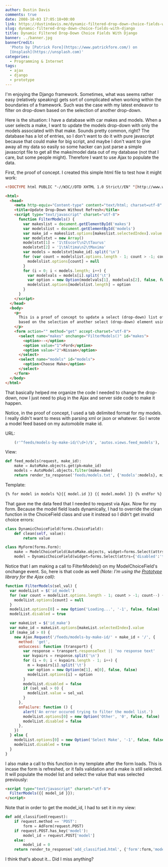 ```yaml
---
author: Dustin Davis
comments: true
date: 2008-10-03 17:05:18+00:00
link: https://dustindavis.me/dynamic-filtered-drop-down-choice-fields-with-django/
slug: dynamic-filtered-drop-down-choice-fields-with-django
title: Dynamic Filtered Drop-Down Choice Fields With Django
banner: ../banner.jpg
bannerCredit:
  'Photo by [Patrick Fore](https://www.patrickfore.com/) on
  [Unsplash](https://unsplash.com)'
categories:
  - Programming & Internet
tags:
  - ajax
  - django
  - prototype
---
```


I'm enjoying the Django framework. Sometimes, what was seems rather easy
(relatively speaking) gets sort of complicated when working within the
boundaries of a framework. Such was the case with my latest endeavor to filter
on drop-down based on the selection of another drop-down.

Here is the situation: I have a database with car makes and models. When a user
selects a make, I want to update the models drop-down with only the models
associated with that make. Sounds pretty common, right? The database has a lot
of entries, so I don't want to do it with pure javascript because that could
make for big script, and maybe I don't want to give away all my data so easily
so some hacker can just parse a simple javascript file to get all the make/model
data out of my database (not that I care, but some people might). Therefore I
want to use Ajax to populate the data.

First, the proof of concept. I created this simple html file to test how it
might work:

```html
<!DOCTYPE html PUBLIC "-//W3C//DTD XHTML 1.0 Strict//EN" "[http://www.w3.org/TR/xhtml1/DTD/xhtml1-strict.dtd"](http://www.w3.org/TR/xhtml1/DTD/xhtml1-strict.dtd)>

<html>
  <head>
    <meta http-equiv="Content-type" content="text/html; charset=utf-8" />
    <title>Update Drop-Down Without Refresh</title>
    <script type="text/javascript" charset="utf-8">
      function FilterModels() {
        var makeslist = document.getElementById('makes')
        var modelslist = document.getElementById('models')
        var make_id = makeslist.options[makeslist.selectedIndex].value
        var modelstxt = new Array()
        modelstxt[1] = '1\tEscort\n2\tTaurus'
        modelstxt[2] = '1\tAltima\n2\tMaxima'
        var models = modelstxt[make_id].split('\n')
        for (var count = modelslist.options.length - 1; count > -1; count--) {
          modelslist.options[count] = null
        }
        for (i = 0; i < models.length; i++) {
          var modelvals = models[i].split('\t')
          var option = new Option(modelvals[1], modelvals[2], false, false)
          modelslist.options[modelslist.length] = option
        }
      }
    </script>
  </head>
  <body>
    <p>
      This is a proof of concept to update a select (drop-down) list of values,
      based on the selection of another select (drop-down) element using ajax.
    </p>
    <form action="" method="get" accept-charset="utf-8">
      <select name="makes" onchange="FilterModels()" id="makes">
        <option>--</option>
        <option value="1">Ford</option>
        <option value="2">Nissan</option>
      </select>
      <select name="models" id="models">
        <option>Choose Make</option>
      </select>
    </form>
  </body>
</html>
```

That basically helped me organize the code I needed to change the drop-down, now
I just need to plug in the Ajax and server side code to make it happen.

Notice, in the proof of concept, I used a tab delimited format for my models. I
really didn't want to mess with parsing xml or json or whatever. So I wrote a
model feed based on my automobile make id.

URL:

```python
    (r'^feeds/models-by-make-id/(\d+)/$', 'autos.views.feed_models'),
```

View:

```python
def feed_models(request, make_id):
    make = AutoMake.objects.get(pk=make_id)
    models = AutoModel.objects.filter(make=make)
    return render_to_response('feeds/models.txt', {'models':models}, mimetype="text/plain")
```

Template:

```html
{% for model in models %}{{ model.id }} {{ model.model }} {% endfor %}
```

That gave me the data feed that I needed to request via Ajax. Now for my form.
Because the model field loads dynamically, I had to override the clean function
in the ChoiceField class and use it instead so I didn't get invalid choice
errors:

```python
class DynamicChoiceField(forms.ChoiceField):
    def clean(self, value):
        return value

class MyForm(forms.Form):
    make = ModelChoiceField(AutoMake.objects, widget=forms.Select(attrs={'onchange':'FilterModels();'}))
    model = DynamicChoiceField(widget=forms.Select(attrs={'disabled':'true'}), choices=(('-1','Select Make'),))
```

Notice that I am making a call to FilterModels() on my ModelChoiceField's
onchange event. So, here is that code as well _(Note: I'm using the
[Prototype](http://www.prototypejs.org/) library for the Ajax call)_:

```js
function FilterModels(sel_val) {
  var modelList = $('id_model')
  for (var count = modelList.options.length - 1; count > -1; count--) {
    modelList.options[count] = null
  }
  modelList.options[0] = new Option('Loading...', '-1', false, false)
  modelList.disabled = true

  var makeList = $('id_make')
  var make_id = makeList.options[makeList.selectedIndex].value
  if (make_id > 0) {
    new Ajax.Request('/feeds/models-by-make-id/' + make_id + '/', {
      method: 'get',
      onSuccess: function (transport) {
        var response = transport.responseText || 'no response text'
        var kvpairs = response.split('\n')
        for (i = 0; i < kvpairs.length - 1; i++) {
          m = kvpairs[i].split('\t')
          var option = new Option(m[1], m[0], false, false)
          modelList.options[i] = option
        }
        modelList.disabled = false
        if (sel_val > 0) {
          modelList.value = sel_val
        }
      },
      onFailure: function () {
        alert('An error occured trying to filter the model list.')
        modelList.options[0] = new Option('Other', '0', false, false)
        modelList.disabled = false
      },
    })
  } else {
    modelList.options[0] = new Option('Select Make', '-1', false, false)
    modelList.disabled = true
  }
}
```

I also make a call to this function in my template after the form loads. This is
incase the form is refreshed, or it fails validation and a make is still
selected. It will populate the model list and select the value that was selected
previously:

```html
<script type="text/javascript" charset="utf-8">
  FilterModels({{ model_id }});
</script>
```

Note that in order to get the model_id, I had to set it in my view:

```python
def add_classified(request):
    if request.method == 'POST':
        form = AdForm(request.POST)
    if request.POST.has_key('model'):
        model_id = request.POST['model']
    else:
        model_id = 0
    return render_to_response('add_classified.html', {'form':form,'model_id':model_id}, context_instance=RequestContext(request))
```

I think that's about it... Did I miss anything?
